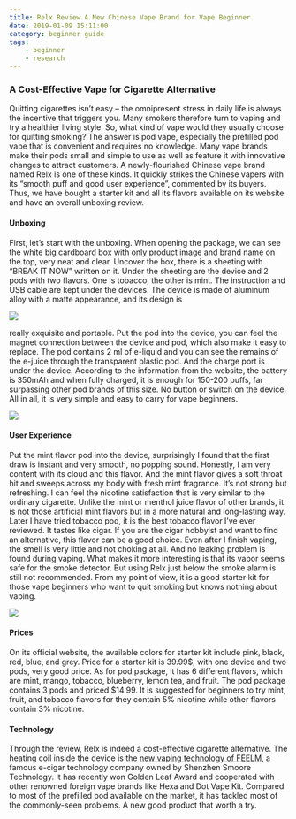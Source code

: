 ```yaml
---
title: Relx Review A New Chinese Vape Brand for Vape Beginner 
date: 2019-01-09 15:11:00
category: beginner guide
tags:
    - beginner
    - research
---
```


### A Cost-Effective Vape for Cigarette Alternative

Quitting cigarettes isn’t easy – the omnipresent stress in daily life is always the incentive that triggers you. Many smokers therefore turn to vaping and try a healthier living style. So, what kind of vape would they usually choose for quitting smoking? The answer is pod vape, especially the prefilled pod vape that is convenient and requires no knowledge. Many vape brands make their pods small and simple to use as well as feature it with innovative changes to attract customers. A newly-flourished Chinese vape brand named Relx is one of these kinds. It quickly strikes the Chinese vapers with its “smooth puff and good user experience”, commented by its buyers. Thus, we have bought a starter kit and all its flavors available on its website and have an overall unboxing review.

#### Unboxing

First, let’s start with the unboxing. When opening the package, we can see the white big cardboard box with only product image and brand name on the top, very neat and clear. Uncover the box, there is a sheeting with “BREAK IT NOW” written on it. Under the sheeting are the device and 2 pods with two flavors. One is tobacco, the other is mint. The instruction and USB cable are kept under the devices.
The device is made of aluminum alloy with a matte appearance, and its design is 

![](/img/9.jpg)

<!-- more -->

really exquisite and portable. Put the pod into the device, you can feel the magnet connection between the device and pod, which also make it easy to replace. The pod contains 2 ml of e-liquid and you can see the remains of the e-juice through the transparent plastic pod. And the charge port is under the device. According to the information from the website, the battery is 350mAh and when fully charged, it is enough for 150-200 puffs, far surpassing other pod brands of this size. No button or switch on the device. All in all, it is very simple and easy to carry for vape beginners. 

![](/img/10.jpg)

#### User Experience

Put the mint flavor pod into the device, surprisingly I found that the first draw is instant and very smooth, no popping sound. Honestly, I am very content with its cloud and this flavor. And the mint flavor gives a soft throat hit and sweeps across my body with fresh mint fragrance. It’s not strong but refreshing. I can feel the nicotine satisfaction that is very similar to the ordinary cigarette. Unlike the mint or menthol juice flavor of other brands, it is not those artificial mint flavors but in a more natural and long-lasting way. Later I have tried tobacco pod, it is the best tobacco flavor I’ve ever reviewed. It tastes like cigar. If you are the cigar hobbyist and want to find an alternative, this flavor can be a good choice. Even after I finish vaping, the smell is very little and not choking at all. And no leaking problem is found during vaping. What makes it more interesting is that its vapor seems safe for the smoke detector. But using Relx just below the smoke alarm is still not recommended. From my point of view, it is a good starter kit for those vape beginners who want to quit smoking but knows nothing about vaping.

![](/img/11.jpg)

#### Prices

On its official website, the available colors for starter kit include pink, black, red, blue, and grey. Price for a starter kit is 39.99$, with one device and two pods, very good price. As for pod package, it has 6 different flavors, which are mint, mango, tobacco, blueberry, lemon tea, and fruit. The pod package contains 3 pods and priced $14.99. It is suggested for beginners to try mint, fruit, and tobacco flavors for they contain 5% nicotine while other flavors contain 3% nicotine.

#### Technology

Through the review, Relx is indeed a cost-effective cigarette alternative. The heating coil inside the device is the [new vaping technology of FEELM](www.feelmtech.com/), a famous e-cigar technology company owned by Shenzhen Smoore Technology. It has recently won Golden Leaf Award and cooperated with other renowned foreign vape brands like Hexa and Dot Vape Kit. Compared to most of the prefilled pod available on the market, it has tackled most of the commonly-seen problems. A new good product that worth a try.
